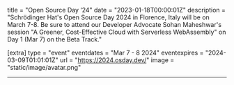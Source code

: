 title = "Open Source Day ‘24"
date = "2023-01-18T00:00:01Z"
description = "Schrödinger Hat's Open Source Day 2024 in Florence, Italy will be on March 7-8. Be sure to attend our Developer Advocate Sohan Maheshwar's session \"A Greener, Cost-Effective Cloud with Serverless WebAssembly\" on Day 1 (Mar 7) on the Beta Track."

[extra]
type = "event"
eventdates = "Mar 7 - 8 2024"
eventexpires = "2024-03-09T01:01:01Z"
url = "https://2024.osday.dev/"
image = "static/image/avatar.png"

---
